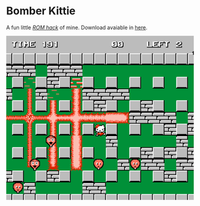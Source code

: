 # Bomber Kittie
A fun little [_ROM hack_](https://en.wikipedia.org/wiki/ROM_hacking) of mine. Download avaiable in [here](https://github.com/GarkGarcia/Bomber-Kittie/files/2759445/BOMBKITTIE1.0.zip).

![Game](PREVIEW.png)